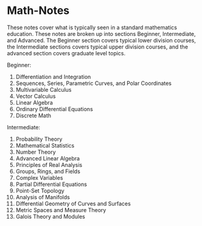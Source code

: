# Math-Notes
These notes cover what is typically seen in a standard mathematics education. These notes are broken up into sections Beginner, Intermediate, and Advanced. The Beginner section covers typical lower division courses, the Intermediate sections covers typical upper division courses, and the advanced section covers graduate level topics.

Beginner:
1. Differentiation and Integration
2. Sequences, Series, Parametric Curves, and Polar Coordinates
3. Multivariable Calculus
4. Vector Calculus
5. Linear Algebra
6. Ordinary Differential Equations
7. Discrete Math

Intermediate:
1. Probability Theory
2. Mathematical Statistics
3. Number Theory
4. Advanced Linear Algebra
5. Principles of Real Analysis
6. Groups, Rings, and Fields
7. Complex Variables
8. Partial Differential Equations
9. Point-Set Topology
10. Analysis of Manifolds
11. Differential Geometry of Curves and Surfaces
12. Metric Spaces and Measure Theory
13. Galois Theory and Modules
